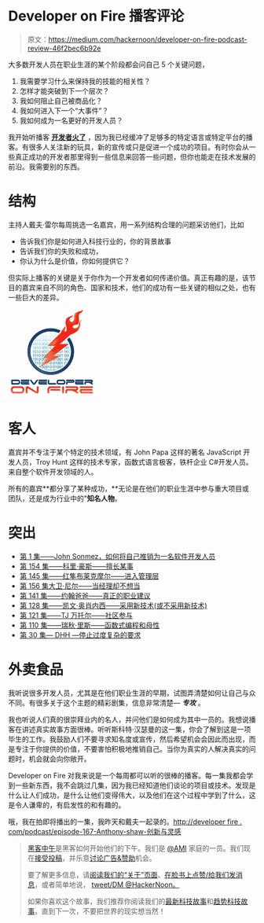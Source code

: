 # Developer on Fire 播客评论

> 原文：<https://medium.com/hackernoon/developer-on-fire-podcast-review-46f2bec6b92e>

大多数开发人员在职业生涯的某个阶段都会问自己 5 个关键问题，

1.  我需要学习什么来保持我的技能的相关性？
2.  怎样才能突破到下一个层次？
3.  我如何阻止自己被商品化？
4.  我如何进入下一个“大事件”？
5.  我如何成为一名更好的开发人员？

我开始听播客 [**开发者火了**](http://developeronfire.com/) ，因为我已经缓冲了足够多的特定语言或特定平台的播客。有很多人关注新的玩具，新的宣传或只是促进一个成功的项目。有时你会从一些真正成功的开发者那里得到一些信息来回答一些问题，但你也能走在技术发展的前沿。我需要别的东西。

# 结构

主持人戴夫·雷尔每周挑选一名嘉宾，用一系列结构合理的问题采访他们，比如

*   告诉我们你是如何进入科技行业的，你的背景故事
*   告诉我们你的失败和成功，
*   你认为什么是价值，你如何提供它？

但实际上播客的关键是关于你作为一个开发者如何传递价值。真正有趣的是，该节目的嘉宾来自不同的角色、国家和技术，他们的成功有一些关键的相似之处，也有一些巨大的差异。

![](img/75e29c2ceaa7e6aa913d66cba8759252.png)

# 客人

嘉宾并不专注于某个特定的技术领域，有 John Papa 这样的著名 JavaScript 开发人员，Troy Hunt 这样的技术专家，函数式语言极客，铁杆企业 C#开发人员。来自整个软件开发领域的人。

所有的嘉宾**都分享了某种成功，**无论是在他们的职业生涯中参与重大项目或团队，还是成为行业中的"**知名人物**。

# 突出

*   [第 1 集——John Sonmez，如何将自己推销为一名软件开发人员](http://developeronfire.com/episode-001-john-sonmez-simple-programmer)
*   [第 154 集——科里·豪斯——擅长某事](http://developeronfire.com/episode-154-cory-house-life-the-universe-and-everything)
*   [第 145 集——红隼布莱克摩尔——进入管理层](http://developeronfire.com/episode-145-kestrel-blackmore-force-multiplier)
*   [第 156 集大卫·尼尔——当经理却不想当](http://developeronfire.com/episode-156-david-neal-bacon-driven-drawing)
*   [第 141 集——约翰爸爸——真正的职业建议](http://developeronfire.com/episode-141-john-papa-family-and-foresight)
*   [第 128 集——凯文·奥肖内西——采用新技术(或不采用新技术)](http://developeronfire.com/episode-128-kevin-o-shaughnessy-dedicated-to-learning)
*   [第 121 集——TJ 万托尔——社区参与](http://developeronfire.com/episode-121-tj-vantoll-community-engagement)
*   [第 110 集——瑞秋·里斯——函数式编程和母性](http://developeronfire.com/episode-110-rachel-reese-community,-motherhood,-and-functional)
*   [第 30 集— DHH —停止过度复杂的要求](http://developeronfire.com/episode-030-david-heinemeier-hansson-the-pareto-principle-and-stoic-philosophy)

# 外卖食品

我听说很多开发人员，尤其是在他们职业生涯的早期，试图弄清楚如何让自己与众不同。有很多关于这个主题的精彩剧集，信息非常清楚— ***专攻*** 。

我也听说人们真的很崇拜业内的名人，并问他们是如何成为其中一员的。我想说播客在讲述真实故事方面很棒。听听斯科特·汉瑟曼的这一集，你会了解到这是一项毕生的工作。我鼓励人们不要寻求知名度或宣传，然后希望机会会因此而出现，而是专注于你提供的价值，不要害怕积极地推销自己。当你为真实的人解决真实的问题时，机会就会向你敞开。

Developer on Fire 对我来说是一个每周都可以听的很棒的播客。每一集我都会学到一些新东西，我不会跳过几集，因为我已经知道他们谈论的项目或技术。发现是什么让人们成功，是什么让他们变得伟大，以及他们在这个过程中学到了什么，这是令人谦卑的，有启发性的和有趣的。

哦，我在拍即将播出的一集，我昨天和戴夫一起录的。[http://developer fire . com/podcast/episode-167-Anthony-shaw-创新与灵感](http://developeronfire.com/podcast/episode-167-anthony-shaw-innovation-and-inspiration)

> [黑客中午](http://bit.ly/Hackernoon)是黑客如何开始他们的下午。我们是 [@AMI](http://bit.ly/atAMIatAMI) 家庭的一员。我们现在[接受投稿](http://bit.ly/hackernoonsubmission)，并乐意[讨论广告&赞助](mailto:partners@amipublications.com)机会。
> 
> 要了解更多信息，请[阅读我们的“关于”页面](https://goo.gl/4ofytp)、[在脸书上点赞/给我们发消息](http://bit.ly/HackernoonFB)，或者简单地说， [tweet/DM @HackerNoon。](https://goo.gl/k7XYbx)
> 
> 如果你喜欢这个故事，我们推荐你阅读我们的[最新科技故事](http://bit.ly/hackernoonlatestt)和[趋势科技故事](https://hackernoon.com/trending)。直到下一次，不要把世界的现实想当然！
